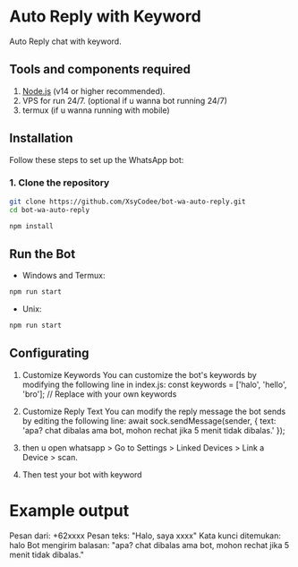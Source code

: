 # Auto Reply with Keyword
Auto Reply chat with keyword.


## Tools and components required
1. [Node.js](https://nodejs.org/) (v14 or higher recommended).
2. VPS for run 24/7. (optional if u wanna bot running 24/7)
3. termux (if u wanna running with mobile)


## Installation 
Follow these steps to set up the WhatsApp bot:

### 1. Clone the repository

```bash
git clone https://github.com/XsyCodee/bot-wa-auto-reply.git
cd bot-wa-auto-reply
```

```bash
npm install
```

## Run the Bot

- Windows and Termux:
```bash
npm run start
```
- Unix:
```bash
npm run start
```

## Configurating
1. Customize Keywords
    You can customize the bot's keywords by modifying the following line in index.js:
    const keywords = ['halo', 'hello', 'bro']; // Replace with your own keywords

2. Customize Reply Text
    You can modify the reply message the bot sends by editing the following line:
    await sock.sendMessage(sender, { text: 'apa? chat dibalas ama bot, mohon rechat jika 5 menit tidak dibalas.' });

3. then u open whatsapp > Go to Settings > Linked Devices > Link a Device > scan.

4. Then test your bot with keyword

# Example output 
Pesan dari: +62xxxx
Pesan teks: "Halo, saya xxxx"
Kata kunci ditemukan: halo
Bot mengirim balasan: "apa? chat dibalas ama bot, mohon rechat jika 5 menit tidak dibalas."

